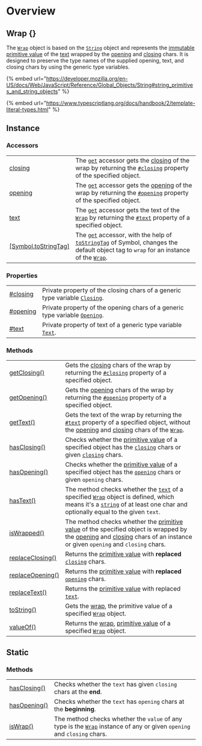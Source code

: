 # Overview

## Wrap {}

The [`Wrap`](overview.md) object is based on the [`String`](https://developer.mozilla.org/en-US/docs/Web/JavaScript/Reference/Global\_Objects/String) object and represents the [immutable](https://developer.mozilla.org/en-US/docs/Glossary/Immutable) [primitive value](https://developer.mozilla.org/en-US/docs/Web/JavaScript/Reference/Global\_Objects/String/valueOf) of the [text](../library/basic-concepts.md#wrap-content) wrapped by the [opening](../library/basic-concepts.md#opening) and [closing](../library/basic-concepts.md#closing) chars. It is designed to preserve the type names of the supplied opening, text, and closing chars by using the generic type variables.

{% embed url="https://developer.mozilla.org/en-US/docs/Web/JavaScript/Reference/Global_Objects/String#string_primitives_and_string_objects" %}

{% embed url="https://www.typescriptlang.org/docs/handbook/2/template-literal-types.html" %}

## Instance

### Accessors

|                                                           |                                                                                                                                                                                                                                                                                                                                                 |
| --------------------------------------------------------- | ----------------------------------------------------------------------------------------------------------------------------------------------------------------------------------------------------------------------------------------------------------------------------------------------------------------------------------------------- |
| [closing](accessors/closing.md)                           | The [`get`](https://developer.mozilla.org/en-US/docs/Web/JavaScript/Reference/Functions/get) accessor gets the [closing](../library/basic-concepts.md#closing) of the wrap by returning the [`#closing`](properties/closing.md) property of the specified object.                                                                               |
| [opening](accessors/opening.md)                           | The [`get`](https://developer.mozilla.org/en-US/docs/Web/JavaScript/Reference/Functions/get) accessor gets the [opening](../library/basic-concepts.md#opening) of the wrap by returning the [`#opening`](properties/opening.md) property of the specified object.                                                                               |
| [text](accessors/text.md)                                 | The [`get`](https://developer.mozilla.org/en-US/docs/Web/JavaScript/Reference/Functions/get) accessor gets the text of the [`Wrap`](overview.md) by returning the [`#text`](properties/text.md) property of a specified object.                                                                                                                 |
| [\[Symbol.toStringTag\]](accessors/symbol.tostringtag.md) | The [`get`](https://developer.mozilla.org/en-US/docs/Web/JavaScript/Reference/Functions/get) accessor, with the help of [`toStringTag`](https://developer.mozilla.org/en-US/docs/Web/JavaScript/Reference/Global\_Objects/Symbol/toStringTag) of Symbol, changes the default object tag to `wrap` for an instance of the [`Wrap`](overview.md). |

### Properties

|                                   |                                                                                                                                 |
| --------------------------------- | ------------------------------------------------------------------------------------------------------------------------------- |
| [#closing](properties/closing.md) | Private property of the closing chars of a generic type variable [`Closing`](generic-type-variables.md#wrap-closing).           |
| [#opening](properties/opening.md) | Private property of the opening chars of a generic type variable [`Opening`](generic-type-variables.md#wrap-opening).           |
| [#text](properties/text.md)       | Private property of text of a generic type variable [`Text`](generic-type-variables.md#wrap-less-than...-text-...greater-than). |

### Methods

|                                                        |                                                                                                                                                                                                                                                                                                          |
| ------------------------------------------------------ | -------------------------------------------------------------------------------------------------------------------------------------------------------------------------------------------------------------------------------------------------------------------------------------------------------- |
| [getClosing()](methods/instance/getclosing.md)         | Gets the [closing](../library/basic-concepts.md#closing) chars of the wrap by returning the [`#closing`](properties/closing.md) property of a specified object.                                                                                                                                          |
| [getOpening()](methods/instance/getopening.md)         | Gets the [opening](../library/basic-concepts.md#opening) chars of the wrap by returning the [`#opening`](properties/opening.md) property of a specified object.                                                                                                                                          |
| [getText()](methods/instance/gettext.md)               | Gets the text of the wrap by returning the [`#text`](properties/text.md) property of a specified object, without the [opening](accessors/opening.md) and [closing](accessors/closing.md) chars of the [`Wrap`](overview.md).                                                                             |
| [hasClosing()](methods/instance/hasclosing.md)         | Checks whether the [primitive value](methods/instance/valueof.md) of a specified object has the [`closing`](accessors/closing.md) chars or given [`closing`](methods/instance/hasclosing.md#closing-string) chars.                                                                                       |
| [hasOpening()](methods/instance/hasopening.md)         | Checks whether the [primitive value](methods/instance/valueof.md) of a specified object has the [`opening`](accessors/opening.md) chars or given `opening` chars.                                                                                                                                        |
| [hasText()](methods/instance/hastext.md)               | The method checks whether the [`text`](accessors/text.md) of a specified [`Wrap`](overview.md) object is defined, which means it's a [`string`](https://developer.mozilla.org/en-US/docs/Web/JavaScript/Reference/Global\_Objects/String) of at least one char and optionally equal to the given `text`. |
| [isWrapped()](methods/instance/iswrapped.md)           | The method checks whether the [primitive value](methods/instance/valueof.md) of the specified object is wrapped by the [opening](accessors/opening.md) and [closing](accessors/closing.md) chars of an instance or given `opening` and `closing` chars.                                                  |
| [replaceClosing()](methods/instance/replaceclosing.md) | Returns the [primitive value](methods/instance/valueof.md) with **replaced** [`closing`](accessors/closing.md) chars.                                                                                                                                                                                    |
| [replaceOpening()](methods/instance/replaceopening.md) | Returns the [primitive value](methods/instance/valueof.md) with **replaced** [`opening`](accessors/opening.md) chars.                                                                                                                                                                                    |
| [replaceText()](methods/instance/replacetext.md)       | Returns the [primitive value](methods/instance/valueof.md) with replaced [`text`](accessors/text.md).                                                                                                                                                                                                    |
| [toString()](methods/instance/tostring.md)             | Gets the [wrap](../library/basic-concepts.md#wrap), the primitive value of a specified [`Wrap`](overview.md) object.                                                                                                                                                                                     |
| [valueOf()](methods/instance/valueof.md)               | Returns the [wrap](../library/basic-concepts.md#wrap), [primitive value](https://developer.mozilla.org/en-US/docs/Web/JavaScript/Reference/Global\_Objects/String/valueOf) of a specified [`Wrap`](overview.md) object.                                                                                  |

## Static

### Methods

|                                              |                                                                                                                                        |
| -------------------------------------------- | -------------------------------------------------------------------------------------------------------------------------------------- |
| [hasClosing()](methods/static/hasclosing.md) | Checks whether the `text` has given `closing` chars at the **end**.                                                                    |
| [hasOpening()](methods/static/hasopening.md) | Checks whether the `text` has `opening` chars at the **beginning**.                                                                    |
| [isWrap()](methods/static/iswrap.md)         | The method checks whether the `value` of any type is the [`Wrap`](overview.md) instance of any or given `opening` and `closing` chars. |
